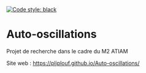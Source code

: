[![Code style: black](https://img.shields.io/badge/code%20style-black-000000.svg)](https://github.com/psf/black)

# Auto-oscillations
Projet de recherche dans le cadre du M2 ATIAM


Site web : https://pliplouf.github.io/Auto-oscillations/